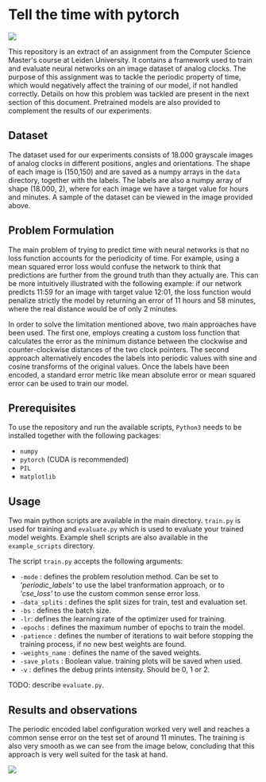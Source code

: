 # Tell the time with pytorch

<img src="https://github.com/OhGreat/tell_the_time_NN/blob/main/readme_aux/example_img.png"></img>

This repository is an extract of an assignment from the Computer Science Master's course at Leiden University. It contains a framework used to train and evaluate neural networks on an image dataset of analog clocks. The purpose of this assignment was to tackle the periodic property of time, which would negatively affect the training of our model, if not handled correctly. Details on how this problem was tackled are present in the next section of this document. Pretrained models are also provided to complement the results of our experiments.

## Dataset 

The dataset used for our experiments consists of 18.000 grayscale images of analog clocks in different positions, angles and orientations. The shape of each image is (150,150) and are saved as a numpy arrays in the `data` directory, together with the labels. The labels are also a numpy array of shape (18.000, 2), where for each image we have a target value for hours and minutes. A sample of the dataset can be viewed in the image provided above.

## Problem Formulation

The main problem of trying to predict time with neural networks is that no loss function accounts for the periodicity of time. For example, using a mean squared error loss would confuse the network to think that predictions are further from the ground truth than they actually are. This can be more intuitively illustrated with the following example: if our network predicts 11:59 for an image with target value 12:01, the loss function would penalize strictly the model by returning an error of 11 hours and 58 minutes, where the real distance would be of only 2 minutes.

In order to solve the limitation mentioned above, two main approaches have been used. The first one, employs creating a custom loss function that calculates the error as the minimum distance between the clockwise and counter-clockwise distances of the two clock pointers. The second approach alternatively encodes the labels into periodic values with sine and cosine transforms of the original values. Once the labels have been encoded, a standard error metric like mean absolute error or mean squared error can be used to train our model.

## Prerequisites

To use the repository and run the available scripts, `Python3` needs to be installed together with the following packages:
- `numpy`
- `pytorch` (CUDA is recommended)
- `PIL`
- `matplotlib`

## Usage

Two main python scripts are available in the main directory. `train.py` is used for training and `evaluate.py` which is used to evaluate your trained model weights. Example shell scripts are also available in the `example_scripts` directory.

The script `train.py` accepts the following arguments:
- `-mode` : defines the problem resolution method. Can be set to *'periodic_labels'* to use the label tranformation approach, or to *'cse_loss'* to use the custom common sense error loss.
- `-data_splits` : defines the split sizes for train, test and evaluation set.
- `-bs` : defines the batch size.
- `-lr`: defines the learning rate of the optimizer used for training.
- `-epochs` : defines the maximum number of epochs to train the model.
- `-patience` : defines the number of iterations to wait before stopping the training process, if no new best weights are found.
- `-weights_name` : defines the name of the saved weights.
- `-save_plots` : Boolean value. training plots will be saved when used.
- `-v` : defines the debug prints intensity. Should be 0, 1 or 2.


TODO: describe `evaluate.py`.

## Results and observations

The periodic encoded label configuration worked very well and reaches a common sense error on the test set of around 11 minutes.
The training is also very smooth as we can see from the image below, concluding that this approach is very well suited for the task at hand.

<img src="https://github.com/OhGreat/tell_the_time_NN/blob/main/readme_aux/periodic_labels_losses.png"></img>